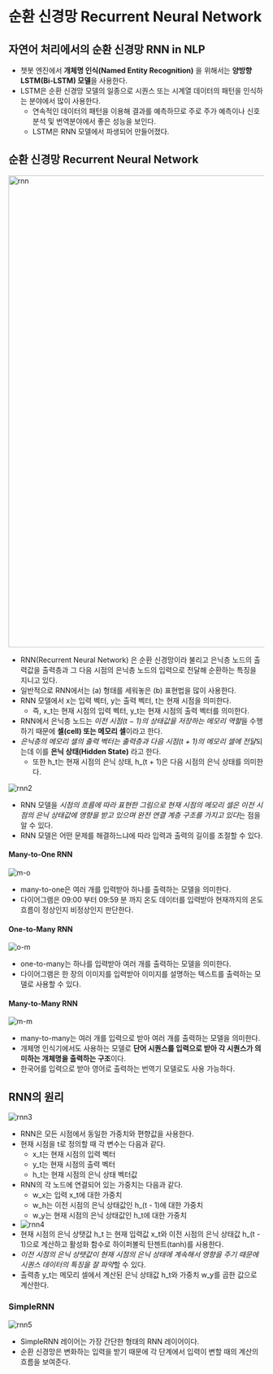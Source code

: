 # 순환 신경망 Recurrent Neural Network


## 자연어 처리에서의 순환 신경망 RNN in NLP
* 챗봇 엔진에서 **개체명 인식(Named Entity Recognition)** 을 위해서는 **양방향 LSTM(Bi-LSTM) 모델**을 사용한다.
* LSTM은 순환 신경망 모델의 일종으로 시퀀스 또는 시계열 데이터의 패턴을 인식하는 분야에서 많이 사용한다.
    + 연속적인 데이터의 패턴을 이용해 결과를 예측하므로 주로 주가 예측이나 신호 분석 및 번역분야에서 좋은 성능을 보인다.
    + LSTM은 RNN 모델에서 파생되어 만들어졌다.

## 순환 신경망 Recurrent Neural Network
<img width="927" alt="rnn" src="https://user-images.githubusercontent.com/28593767/115508853-bcca7880-a2b8-11eb-961f-754ec4cbfd5a.png">

* RNN(Recurrent Neural Network) 은 순환 신경망이라 불리고 은닉층 노드의 출력값을 출력층과 그 다음 시점의 은닉층 노드의 입력으로 전달해 순환하는 특징을 지니고 있다.
* 일반적으로 RNN에서는 (a) 형태를 세워놓은 (b) 표현법을 많이 사용한다. 
* RNN 모델에서 x는 입력 벡터, y는 출력 벡터, t는 현재 시점을 의미한다. 
    + 즉, x_t는 현재 시점의 입력 벡터, y_t는 현재 시점의 출력 벡터를 의미한다.
* RNN에서 은닉층 노드는 *이전 시점(t − 1)의 상태값을 저장하는 메모리 역할*을 수행하기 때문에 **셀(cell) 또는 메모리 셀**이라고 한다. 
* *은닉층의 메모리 셀의 출력 벡터는 출력층과 다음 시점(t + 1)의 메모리 셀에 전달*되는데 이를 **은닉 상태(Hidden State)** 라고 한다. 
    + 또한 h_t는 현재 시점의 은닉 상태, h_(t + 1)은 다음 시점의 은닉 상태를 의미한다.

![rnn2](https://user-images.githubusercontent.com/28593767/115508866-be943c00-a2b8-11eb-8531-d32637da1036.png)

* RNN 모델을 *시점의 흐름에 따라 표현한 그림으로 현재 시점의 메모리 셀은 이전 시점의 은닉 상태값에 영향을 받고 있으며 완전 연결 계층 구조를 가지고 있다*는 점을 알 수 있다.
* RNN 모델은 어떤 문제를 해결하느냐에 따라 입력과 출력의 길이를 조절할 수 있다.

#### Many-to-One RNN
![m-o](https://user-images.githubusercontent.com/28593767/115508868-bf2cd280-a2b8-11eb-8c63-7ecbde19e7dd.png)

* many-to-one은 여러 개를 입력받아 하나를 출력하는 모델을 의미한다.
* 다이어그램은 09:00 부터 09:59 분 까지 온도 데이터를 입력받아 현재까지의 온도 흐름이 정상인지 비정상인지 판단한다.

#### One-to-Many RNN
![o-m](https://user-images.githubusercontent.com/28593767/115508870-c05dff80-a2b8-11eb-9bcd-d030c43b09a1.png)

* one-to-many는 하나를 입력받아 여러 개를 출력하는 모델을 의미한다.
* 다이어그램은 한 장의 이미지를 입력받아 이미지를 설명하는 텍스트를 출력하는 모델로 사용할 수 있다.

#### Many-to-Many RNN
![m-m](https://user-images.githubusercontent.com/28593767/115508873-c05dff80-a2b8-11eb-848d-0ad92c11353d.png)

* many-to-many는 여러 개를 입력으로 받아 여러 개를 출력하는 모델을 의미한다.
* 개체명 인식기에서도 사용하는 모델로 **단어 시퀀스를 입력으로 받아 각 시퀀스가 의미하는 개체명을 출력하는 구조**이다.
* 한국어를 입력으로 받아 영어로 출력하는 번역기 모델로도 사용 가능하다.


## RNN의 원리
![rnn3](https://user-images.githubusercontent.com/28593767/115508875-c0f69600-a2b8-11eb-9454-f5e47e3ca70a.png)

* RNN은 모든 시점에서 동일한 가중치와 편향값을 사용한다.
* 현재 시점을 t로 정의할 때 각 변수는 다음과 같다.
    + x_t는 현재 시점의 입력 벡터
    + y_t는 현재 시점의 출력 벡터
    + h_t는 현재 시점의 은닉 상태 벡터값
* RNN의 각 노드에 연결되어 있는 가중치는 다음과 같다.
    + w_x는 입력 x_t에 대한 가중치
    + w_h는 이전 시점의 은닉 상태값인 h_(t - 1)에 대한 가중치
    + w_y는 현재 시점의 은닉 상태값인 h_t에 대한 가중치
* ![rnn4](https://user-images.githubusercontent.com/28593767/115508877-c18f2c80-a2b8-11eb-9333-5200e20ffd39.png)
* 현재 시점의 은닉 상탯값 h_t 는 현재 입력값 x_t와 이전 시점의 은닉 상태값 h_(t - 1)으로 계산하고 활성화 함수로 하이퍼볼릭 탄젠트(tanh)를 사용한다.
* *이전 시점의 은닉 상탯값이 현재 시점의 은닉 상태에 계속해서 영향을 주기 때문에 시퀀스 데이터의 특징을 잘 파악*할 수 있다.
* 출력층 y_t는 메모리 셀에서 계산된 은닉 상태값 h_t와 가중치 w_y를 곱한 값으로 계산한다.

### SimpleRNN
![rnn5](https://user-images.githubusercontent.com/28593767/115508869-bfc56900-a2b8-11eb-9413-e4eb49ff038a.png)

* SimpleRNN 레이어는 가장 간단한 형태의 RNN 레이어이다.
* 순환 신경망은 변화하는 입력을 받기 때문에 각 단계에서 입력이 변할 때의 계산의 흐름을 보여준다.

